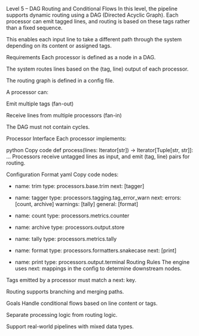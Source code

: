 Level 5 – DAG Routing and Conditional Flows
In this level, the pipeline supports dynamic routing using a DAG (Directed Acyclic Graph). Each processor can emit tagged lines, and routing is based on these tags rather than a fixed sequence.

This enables each input line to take a different path through the system depending on its content or assigned tags.

Requirements
Each processor is defined as a node in a DAG.

The system routes lines based on the (tag, line) output of each processor.

The routing graph is defined in a config file.

A processor can:

Emit multiple tags (fan-out)

Receive lines from multiple processors (fan-in)

The DAG must not contain cycles.

Processor Interface
Each processor implements:

python
Copy code
def process(lines: Iterator[str]) -> Iterator[Tuple[str, str]]:
    ...
Processors receive untagged lines as input, and emit (tag, line) pairs for routing.

Configuration Format
yaml
Copy code
nodes:
  - name: trim
    type: processors.base.trim
    next: [tagger]

  - name: tagger
    type: processors.tagging.tag_error_warn
    next:
      errors: [count, archive]
      warnings: [tally]
      general: [format]

  - name: count
    type: processors.metrics.counter

  - name: archive
    type: processors.output.store

  - name: tally
    type: processors.metrics.tally

  - name: format
    type: processors.formatters.snakecase
    next: [print]

  - name: print
    type: processors.output.terminal
Routing Rules
The engine uses next: mappings in the config to determine downstream nodes.

Tags emitted by a processor must match a next: key.

Routing supports branching and merging paths.

Goals
Handle conditional flows based on line content or tags.

Separate processing logic from routing logic.

Support real-world pipelines with mixed data types.